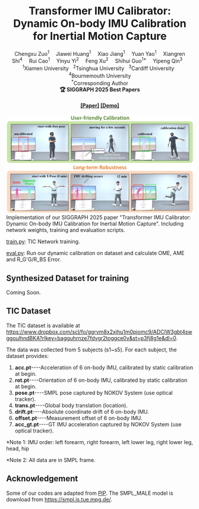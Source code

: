 <div align="center">

<h1>Transformer IMU Calibrator: Dynamic On-body IMU Calibration for Inertial Motion Capture</h1>

<div>
    <a target='_blank'>Chengxu Zuo<sup>1</sup></a>&emsp;
    <a target='_blank'>Jiawei Huang<sup>1</sup></a>&emsp;
    <a target='_blank'>Xiao Jiang<sup>1</sup></a>&emsp;
    <a target='_blank'>Yuan Yao<sup>1</sup></a>&emsp;
    <a target='_blank'>Xiangren Shi<sup>4</sup></a>&emsp;
    <a target='_blank'>Rui Cao<sup>1</sup></a>&emsp;
    <a target='_blank'>Yinyu Yi<sup>2</sup></a>&emsp;
    <a target='_blank'>Feng Xu<sup>2</sup></a>&emsp;
    <a target='_blank'>Shihui Guo<sup>1*</sup></a>&emsp;
    <a target='_blank'>Yipeng Qin<sup>3</sup></a>&emsp;
</div>
<div>
    <sup>1</sup>Xiamen University &nbsp; <sup>2</sup>Tsinghua University &nbsp; <sup>3</sup>Cardiff University &nbsp; <sup>4</sup>Bournemouth University
</div>

<div>
    <sup>*</sup>Corresponding Author
</div>

<div>
    <strong>🏆 SIGGRAPH 2025 Best Papers</strong>
</div>

<h4 align="center">

[//]: # (<a href="https://arxiv.org/abs/2312.02196" target='_blank'>[Paper]</a> •)

<a href="https://arxiv.org/pdf/2506.10580" target='_blank'>[Paper]</a>
<a href="https://youtu.be/xu2v_yPJoLs" target='_blank'>[Demo]</a>
  
</h4>

</div>

![](figs/teaser.jpg)
Implementation of our SIGGRAPH 2025 paper "Transformer IMU Calibrator: Dynamic On-body IMU Calibration for Inertial Motion Capture". Including network weights, training and evaluation scripts.

[train.py](./train.py): TIC Network training.

[eval.py](./eval.py): Run our dynamic calibration on dataset and calculate OME, AME and R_G'G/R_BS Error.

## Synthesized Dataset for training

Coming Soon.

[//]: # (1. Download required training data at xxxx.)

[//]: # (2. Copy all data in folder: [root/data_train])

[//]: # ()
[//]: # (*Note: We expand synthesized head IMU acc data with 14 different vertices on head mesh &#40;head_acc.pt&#41;, thus covering acc variances on different IMU location when rotating head.)


## TIC Dataset
The TIC dataset is available at https://www.dropbox.com/scl/fo/ggrvm8x2xjhu1m0pjomc9/ADClW3gbt4swggoulhndBKA?rlkey=bagguhrnze7fdvgr2toggce0v&st=p3fj8g1e&dl=0.

The data was collected from 5 subjects (s1~s5).
For each subject, the dataset provides:
1. **acc.pt**----Acceleration of 6 on-body IMU, calibrated by static calibration at begin.
2. **rot.pt**----Orientation of 6 on-body IMU, calibrated by static calibration at begin.
3. **pose.pt**----SMPL pose captured by NOKOV System (use optical tracker).
4. **trans.pt**----Global body translation (location).
5. **drift.pt**----Absolute coordinate drift of 6 on-body IMU.
6. **offset.pt**----Measurement offset of 6 on-body IMU.
7. **acc_gt.pt**----GT IMU acceleration captured by NOKOV System (use optical tracker).

*Note 1: IMU order: left forearm, right forearm, left lower leg, right lower leg, head, hip

*Note 2: All data are in SMPL frame. 

## Acknowledgement

Some of our codes are adapted from [PIP](https://github.com/Xinyu-Yi/PIP).
The SMPL_MALE model is download from https://smpl.is.tue.mpg.de/.

[//]: # (## Citation)

[//]: # ()
[//]: # (If you find this project helpful, please consider citing us:)
